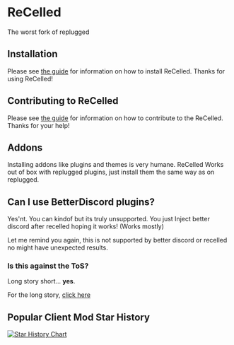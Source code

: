 # ReCelled

The worst fork of replugged

## Installation

Please see [the guide](https://github.com/ReCelled/recelled/blob/main/INSTALLATION.md) for
information on how to install ReCelled. Thanks for using ReCelled!

## Contributing to ReCelled

Please see [the guide](https://github.com/ReCelled/recelled/blob/main/CONTRIBUTING.md) for
information on how to contribute to the ReCelled. Thanks for your help!

## Addons

Installing addons like plugins and themes is very humane. ReCelled Works out of box with replugged
plugins, just install them the same way as on replugged.

## Can I use BetterDiscord plugins?

Yes'nt. You can kindof but its truly unsupported. You just Inject better discord after recelled
hoping it works! (Works mostly)

Let me remind you again, this is not supported by better discord or recelled no might have
unexpected results.

### Is this against the ToS?

Long story short... **yes**.

For the long story,
[click here](https://github.com/replugged-org/replugged/tree/main?tab=readme-ov-file#is-this-against-the-tos)

## Popular Client Mod Star History

[![Star History Chart](https://api.star-history.com/svg?repos=recelled/recelled,BetterDiscord/BetterDiscord,replugged-org/replugged,Vendicated/Vencord&type=Timeline)](https://star-history.com/#recelled/recelled&BetterDiscord/BetterDiscord&replugged-org/replugged&Vendicated/Vencord&Timeline)

<!-- use me senpai>
